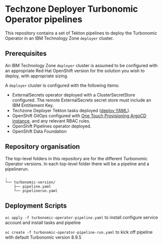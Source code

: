 # Techzone Deployer Turbonomic Operator pipelines

This repository contains a set of Tekton pipelines to deploy the Turbonomic Operator in an IBM Technology Zone `deployer` cluster.

## Prerequisites

An IBM Technology Zone `deployer` cluster is assumed to be configured with an appropriate Red Hat OpenShift version for the solution you wish to deploy, with appropriate sizing.

A `deployer` cluster is configured with the following items:

- ExternalSecrets operator deployed with a ClusterSecretStore configured. The remote ExternalSecrets secret store must include an IBM Entitlement Key.
- Techzone Deployer Tekton tasks deployed ([deploy YAML](https://github.com/cloud-native-toolkit/deployer-tekton-tasks/blob/main/argocd.yaml)).
- OpenShift GitOps configured with [One Touch Provisioning ArgoCD instance](https://github.com/one-touch-provisioning/otp-gitops), and any relevant RBAC rules.
- OpenShift Pipelines operator deployed.
- OpenShift Data Foundation

## Repository organisation

The top-level folders in this repository are for the different Turbonomic Operator versions. In each top-level folder there will be a pipeline and a pipelinerun.

```
.
└── turbonomic-version/
    ├── pipeline.yaml
    └── pipelinerun.yaml
```

## Deployment Scripts

`oc apply -f turbonomic-operator-pipeline.yaml` to install configure service account and install tasks and pipeline

`oc create -f turbonomic-operator-pipeline-run.yaml` to kick off pipeline with default Turbonomic version 8.9.5
